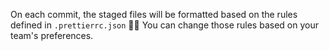 On each commit, the staged files will be formatted based on the rules defined in ```.prettierrc.json``` 💅🌸
You can change those rules based on your team's preferences.